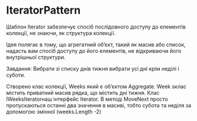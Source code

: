 # IteratorPattern

Шаблон Iterator забезпечує спосіб послідовного доступу до елементів колекції, не знаючи, як структура колекції.

Ідея полягає в тому, що агрегатний об’єкт, такий як масив або список, надасть вам спосіб доступу до його елементів, не відкриваючи його внутрішньої структури.

Завдання:
Вибрати зі списку днів тижня вибрати усі дні крім неділі і суботи.

Створено клас колекції, Weeks який є об’єктом Aggregate. Week sклас містить приватний масив рядка, що містить дні тижня.
Клас IWeeksIteratorнаш інтерфейс Iterator.
В методі MoveNext просто пропускаються останні два значення в масиві, тобто субота та неділя за допомогою змінної (weeks.Length -2)
